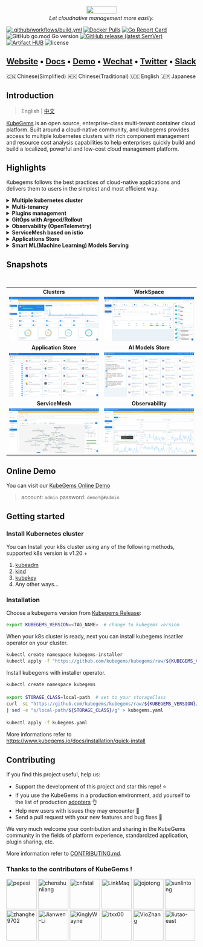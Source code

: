 <div style="text-align: center"></div>
  <p align="center">
  <img src="https://www.kubegems.io/img/logo.svg" width="40%" height="40%">
      <br>
      <i>Let cloudnative management more easily.</i>
  </p>
</div>

[![.github/workflows/build.yml](https://github.com/kubegems/kubegems/actions/workflows/build.yml/badge.svg)](https://github.com/kubegems/kubegems/actions/workflows/build.yml)
[![Docker Pulls](https://img.shields.io/docker/pulls/kubegems/kubegems.svg?maxAge=604800)](https://hub.docker.com/r/kubegems/kubegems)
[![Go Report Card](https://goreportcard.com/badge/github.com/kubegems/kubegems)](https://goreportcard.com/report/github.com/kubegems/kubegems)
![GitHub go.mod Go version](https://img.shields.io/github/go-mod/go-version/kubegems/kubegems?logo=go)
[![GitHub release (latest SemVer)](https://img.shields.io/github/v/release/kubegems/kubegems?logo=github&sort=semver)](https://github.com/kubegems/kubegems/releases/latest)
[![Artifact HUB](https://img.shields.io/endpoint?url=https://artifacthub.io/badge/repository/kubegems)](https://artifacthub.io/packages/search?repo=kubegems)
![license](https://img.shields.io/github/license/kubegems/kubegems)

<h2>
  <a href="https://kubegems.io/">Website</a>
  <span> • </span>
  <a href="https://www.kubegems.io/docs/concepts/what-is-kubegems">Docs</a>
  <span> • </span>
  <a href="https://demo.kubegems.io/">Demo</a>
  <span> • </span>
  <a href="https://github.com/kubegems/.github/blob/master/static/image/wechat.jpg?raw=true">Wechat</a>
  <span> • </span>
  <a href="https://twitter.com/KubeGems">Twitter</a>
  <span> • </span>
  <a href="https://kubegems.slack.com">Slack</a>
</h2>

🇨🇳 Chinese(Simplified) 🇭🇰 Chinese(Traditional) 🇺🇸 English 🇯🇵 Japanese

## Introduction

> English | [中文](README_zh.md)

[KubeGems](https://kubegems.io) is an open source, enterprise-class multi-tenant container cloud platform. Built around a cloud-native community, and kubegems provides access to multiple kubernetes clusters with rich component management and resource cost analysis capabilities to help enterprises quickly build and build a localized, powerful and low-cost cloud management platform.

## Highlights

Kubegems follows the best practices of cloud-native applications and delivers them to users in the simplest and most efficient way.

<details>
  <summary><b>Multiple kubernetes cluster</b></summary>
</details>

<details>
  <summary><b>Multi-tenancy</b></summary>
</details>

<details>
  <summary><b>Plugins management</b></summary>
</details>

<details>
  <summary><b>GitOps with Argocd/Rollout</b></summary>
</details>

<details>
  <summary><b>Observability (OpenTelemetry)</b></summary>
</details>

<details>
  <summary><b>ServiceMesh based on istio</b></summary>
</details>

<details>
  <summary><b>Applications Store</b></summary>
</details>

<details>
  <summary><b>Smart ML(Machine Learning) Models Serving</b></summary>
</details>

## Snapshots

<br/>
<table>
    <tr>
      <td width="50%" align="center"><b>Clusters</b></td>
      <td width="50%" align="center"><b>WorkSpace</b></td>
    </tr>
    <tr>
        <td width="50%" align="center"><img src="https://github.com/kubegems/.github/blob/master/static/image/cluster_en.jpg?raw=true"></td>
        <td width="50%" align="center"><img src="https://github.com/kubegems/.github/blob/master/static/image/tenant.jpg?raw=true"></td>
    </tr>
    <tr>
      <td width="50%" align="center"><b>Application Store</b></td>
      <td width="50%" align="center"><b>AI Models Store</b></td>
    </tr>
        <td width="50%" align="center"><img src="https://github.com/kubegems/.github/blob/master/static/image/appstore.jpg?raw=true"></td>
        <td width="50%" align="center"><img src="https://github.com/kubegems/.github/blob/master/static/image/model_store_en.jpg?raw=true"></td>
    <tr>
    </tr>
    <tr>
      <td width="50%" align="center"><b>ServiceMesh</b></td>
      <td width="50%" align="center"><b>Observability</b></td>
    </tr>
        <td width="50%" align="center"><img src="https://github.com/kubegems/.github/blob/master/static/image/istio_en.jpg?raw=true"></td>
        <td width="50%" align="center"><img src="https://github.com/kubegems/.github/blob/master/static/image/appdash.jpg?raw=true"></td>
    <tr>
    </tr>
</table>

## Online Demo

You can visit our [KubeGems Online Demo](https://demo.kubegems.io)

> account: `admin` password: `demo!@#admin`

## Getting started

### Install Kubernetes cluster

You can Install your k8s cluster using any of the following methods, supported k8s version is v1.20 +

1. [kubeadm](https://kubernetes.io/docs/setup/production-environment/tools/kubeadm/create-cluster-kubeadm/)
2. [kind](https://kind.sigs.k8s.io/)
3. [kubekey](https://github.com/kubesphere/kubekey)
4. Any other ways...

### Installation

Choose a kubegems version from [Kubegems Release](https://github.com/kubegems/kubegems/tags):

```sh
export KUBEGEMS_VERSION=<TAG_NAME>  # change to kubegems version
```

When your k8s cluster is ready, next you can install kubegems insatller operator on your cluster.

```sh
kubectl create namespace kubegems-installer
kubectl apply -f "https://github.com/kubegems/kubegems/raw/${KUBEGEMS_VERSION}/deploy/installer.yaml"
```

Install kubegems with installer operator.

```sh
kubectl create namespace kubegems

export STORAGE_CLASS=local-path  # set to your storageClass
curl -sL "https://github.com/kubegems/kubegems/raw/${KUBEGEMS_VERSION}/deploy/kubegems.yaml" \
| sed -e "s/local-path/${STORAGE_CLASS}/g" > kubegems.yaml

kubectl apply -f kubegems.yaml
```

More informations refer to <https://www.kubegems.io/docs/installation/quick-install>

## Contributing

If you find this project useful, help us:

- Support the development of this project and star this repo! ⭐
- If you use the KubeGems in a production environment, add yourself to the list of production [adopters](./ADOPTERS.md) 👌
- Help new users with issues they may encounter 🙋
- Send a pull request with your new features and bug fixes 🚀

We very much welcome your contribution and sharing in the KubeGems community in the fields of platform experience, standardized application, plugin sharing, etc.

More information refer to [CONTRIBUTING.md](https://github.com/kubegems/kubegems/blob/main/CONTRIBUTING.md).

### Thanks to the contributors of KubeGems !

[//]: contributor-faces

<a href="https://github.com/pepesi"><img src="https://avatars.githubusercontent.com/u/12043478?v=4" title="pepesi" width="80" height="80"></a>
<a href="https://github.com/chenshunliang"><img src="https://avatars.githubusercontent.com/u/6768455?v=4" title="chenshunliang" width="80" height="80"></a>
<a href="https://github.com/cnfatal"><img src="https://avatars.githubusercontent.com/u/15731850?v=4" title="cnfatal" width="80" height="80"></a>
<a href="https://github.com/LinkMaq"><img src="https://avatars.githubusercontent.com/u/2688646?v=4" title="LinkMaq" width="80" height="80"></a>
<a href="https://github.com/jojotong"><img src="https://avatars.githubusercontent.com/u/100849526?v=4" title="jojotong" width="80" height="80"></a>
<a href="https://github.com/sunlintong"><img src="https://avatars.githubusercontent.com/u/32826013?v=4" title="sunlintong" width="80" height="80"></a>
<a href="https://github.com/zhanghe9702"><img src="https://avatars.githubusercontent.com/u/16931323?v=4" title="zhanghe9702" width="80" height="80"></a>
<a href="https://github.com/Jianwen-Li"><img src="https://avatars.githubusercontent.com/u/29349603?v=4" title="Jianwen-Li" width="80" height="80"></a>
<a href="https://github.com/KinglyWayne"><img src="https://avatars.githubusercontent.com/u/3232817?v=4" title="KinglyWayne" width="80" height="80"></a>
<a href="https://github.com/itxx00"><img src="https://avatars.githubusercontent.com/u/1866789?v=4" title="itxx00" width="80" height="80"></a>
<a href="https://github.com/VioZhang"><img src="https://avatars.githubusercontent.com/u/41519383?v=4" title="VioZhang" width="80" height="80"></a>
<a href="https://github.com/liutao-east"><img src="https://avatars.githubusercontent.com/u/20122705?v=4" title="liutao-east" width="80" height="80"></a>
